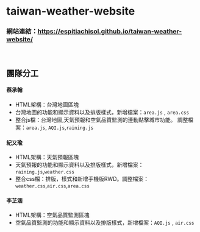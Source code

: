 # taiwan-weather-website 

### 網站連結：https://espitiachisol.github.io/taiwan-weather-website/
<br>

## 團隊分工

 #### 蔡承翰
- HTML架構：台灣地圖區塊
- 台灣地圖的功能和顯示資料以及排版樣式，新增檔案：`area.js` , `area.css`
- 整合js檔：台灣地圖,天氣預報和空氣品質監測的連動點擊城市功能。 調整檔案：`area.js`, `AQI.js`,`raining.js`

 #### 紀又瑜
- HTML架構：天氣預報區塊
- 天氣預報的功能和顯示資料以及排版樣式，新增檔案：`raining.js`,`weather.css`
- 整合css檔：排版，樣式和新增手機版RWD。調整檔案：`weather.css`,`air.css`,`area.css`

 #### 李芷涵
- HTML架構：空氣品質監測區塊
- 空氣品質監測的功能和顯示資料以及排版樣式，新增檔案：`AQI.js` , `air.css`




